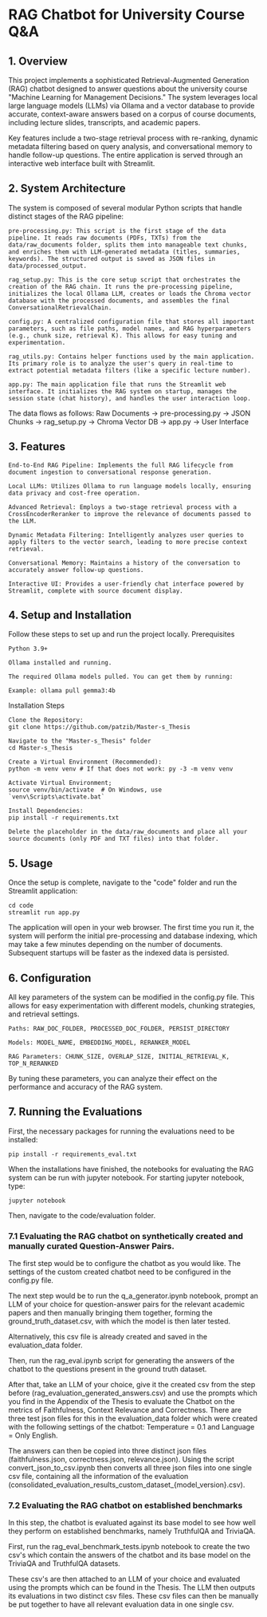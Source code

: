 # RAG Chatbot for University Course Q&A

## 1. Overview

This project implements a sophisticated Retrieval-Augmented Generation (RAG) chatbot designed to answer questions about the university course "Machine Learning for Management Decisions." The system leverages local large language models (LLMs) via Ollama and a vector database to provide accurate, context-aware answers based on a corpus of course documents, including lecture slides, transcripts, and academic papers.

Key features include a two-stage retrieval process with re-ranking, dynamic metadata filtering based on query analysis, and conversational memory to handle follow-up questions. The entire application is served through an interactive web interface built with Streamlit.

## 2. System Architecture

The system is composed of several modular Python scripts that handle distinct stages of the RAG pipeline:

    pre-processing.py: This script is the first stage of the data pipeline. It reads raw documents (PDFs, TXTs) from the data/raw_documents folder, splits them into manageable text chunks, and enriches them with LLM-generated metadata (titles, summaries, keywords). The structured output is saved as JSON files in data/processed_output.

    rag_setup.py: This is the core setup script that orchestrates the creation of the RAG chain. It runs the pre-processing pipeline, initializes the local Ollama LLM, creates or loads the Chroma vector database with the processed documents, and assembles the final ConversationalRetrievalChain.

    config.py: A centralized configuration file that stores all important parameters, such as file paths, model names, and RAG hyperparameters (e.g., chunk size, retrieval K). This allows for easy tuning and experimentation.

    rag_utils.py: Contains helper functions used by the main application. Its primary role is to analyze the user's query in real-time to extract potential metadata filters (like a specific lecture number).

    app.py: The main application file that runs the Streamlit web interface. It initializes the RAG system on startup, manages the session state (chat history), and handles the user interaction loop.

The data flows as follows:
Raw Documents -> pre-processing.py -> JSON Chunks -> rag_setup.py -> Chroma Vector DB -> app.py -> User Interface

## 3. Features

    End-to-End RAG Pipeline: Implements the full RAG lifecycle from document ingestion to conversational response generation.

    Local LLMs: Utilizes Ollama to run language models locally, ensuring data privacy and cost-free operation.

    Advanced Retrieval: Employs a two-stage retrieval process with a CrossEncoderReranker to improve the relevance of documents passed to the LLM.

    Dynamic Metadata Filtering: Intelligently analyzes user queries to apply filters to the vector search, leading to more precise context retrieval.

    Conversational Memory: Maintains a history of the conversation to accurately answer follow-up questions.

    Interactive UI: Provides a user-friendly chat interface powered by Streamlit, complete with source document display.

## 4. Setup and Installation

Follow these steps to set up and run the project locally.
Prerequisites

    Python 3.9+

    Ollama installed and running.

    The required Ollama models pulled. You can get them by running:

    Example: ollama pull gemma3:4b

Installation Steps

    Clone the Repository:
    git clone https://github.com/patzib/Master-s_Thesis

    Navigate to the "Master-s_Thesis" folder
    cd Master-s_Thesis

    Create a Virtual Environment (Recommended):
    python -m venv venv # If that does not work: py -3 -m venv venv
    
    Activate Virtual Environment;
    source venv/bin/activate  # On Windows, use `venv\Scripts\activate.bat`

    Install Dependencies:
    pip install -r requirements.txt

    Delete the placeholder in the data/raw_documents and place all your source documents (only PDF and TXT files) into that folder.


    

## 5. Usage

Once the setup is complete, navigate to the "code" folder and run the Streamlit application:

    cd code
    streamlit run app.py

The application will open in your web browser. The first time you run it, the system will perform the initial pre-processing and database indexing, which may take a few minutes depending on the number of documents. Subsequent startups will be faster as the indexed data is persisted.

## 6. Configuration

All key parameters of the system can be modified in the config.py file. This allows for easy experimentation with different models, chunking strategies, and retrieval settings.

    Paths: RAW_DOC_FOLDER, PROCESSED_DOC_FOLDER, PERSIST_DIRECTORY

    Models: MODEL_NAME, EMBEDDING_MODEL, RERANKER_MODEL

    RAG Parameters: CHUNK_SIZE, OVERLAP_SIZE, INITIAL_RETRIEVAL_K, TOP_N_RERANKED

By tuning these parameters, you can analyze their effect on the performance and accuracy of the RAG system.


## 7. Running the Evaluations

First, the necessary packages for running the evaluations need to be installed:

    pip install -r requirements_eval.txt

When the installations have finished, the notebooks for evaluating the RAG system can be run with jupyter notebook. For starting jupyter notebook, type:

    jupyter notebook

Then, navigate to the code/evaluation folder.

### 7.1 Evaluating the RAG chatbot on synthetically created and manually curated Question-Answer Pairs.

The first step would be to configure the chatbot as you would like. The settings of the custom created chatbot need to be configured in the config.py file. 

The next step would be to run the q_a_generator.ipynb notebook, prompt an LLM of your choice for question-answer pairs for the relevant academic papers and then manually bringing them together, forming the ground_truth_dataset.csv, with which the model is then later tested.

Alternatively, this csv file is already created and saved in the evaluation_data folder.

Then, run the rag_eval.ipynb script for generating the answers of the chatbot to the questions present in the ground truth dataset. 

After that, take an LLM of your choice, give it the created csv from the step before (rag_evaluation_generated_answers.csv) and use the prompts which you find in the Appendix of the Thesis to evaluate the Chatbot on the metrics of Faithfulness, Context Relevance and Correctness.
There are three test json files for this in the evaluation_data folder which were created with the following settings of the chatbot: Temperature = 0.1 and Language = Only English.

The answers can then be copied into three distinct json files (faithfulness.json, correctness.json, relevance.json). Using the script convert_json_to_csv.ipynb then converts all three json files into one single csv file, containing all the information of the evaluation (consolidated_evaluation_results_custom_dataset_{model_version}.csv).


### 7.2 Evaluating the RAG chatbot on established benchmarks

In this step, the chatbot is evaluated against its base model to see how well they perform on established benchmarks, namely TruthfulQA and TriviaQA.

First, run the rag_eval_benchmark_tests.ipynb notebook to create the two csv's which contain the answers of the chatbot and its base model on the TriviaQA and TruthfulQA datasets. 

These csv's are then attached to an LLM of your choice and evaluated using the prompts which can be found in the Thesis. The LLM then outputs its evaluations in two distinct csv files. These csv files can then be manually be put together to have all relevant evaluation data in one single csv.

